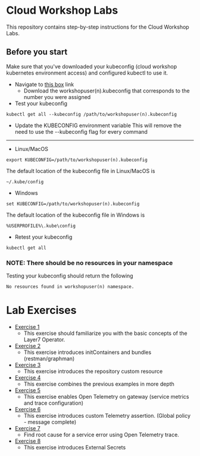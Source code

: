 # Cloud Workshop Labs
This repository contains step-by-step instructions for the Cloud Workshop Labs.

## Before you start
Make sure that you've downloaded your kubeconfig (cloud workshop kubernetes environment access) and configured kubectl to use it.

- Navigate to [this box](https://broadcom.ent.box.com/folder/224687821346) link
    - Download the workshopuser(n).kubeconfig that corresponds to the number you were assigned
- Test your kubeconfig
```
kubectl get all --kubeconfig /path/to/workshopuser(n).kubeconfig
```
- Update the KUBECONFIG environment variable
This will remove the need to use the --kubeconfig flag for every command
--------------------------------------------
- Linux/MacOS
```
export KUBECONFIG=/path/to/workshopuser(n).kubeconfig
```
The default location of the kubeconfig file in Linux/MacOS is
```
~/.kube/config
```
- Windows
```    
set KUBECONFIG=/path/to/workshopuser(n).kubeconfig
```
The default location of the kubeconfig file in Windows is
```
%USERPROFILE%\.kube\config
```

- Retest your kubeconfig
```
kubectl get all
```

### NOTE: There should be no resources in your namespace
Testing your kubeconfig should return the following
```
No resources found in workshopuser(n) namespace.
```

# Lab Exercises
- [Exercise 1](./lab-exercise1.md)
  - This exercise should familiarize you with the basic concepts of the Layer7 Operator.
- [Exercise 2](./lab-exercise2.md)
  - This exercise introduces initContainers and bundles (restman/graphman)
- [Exercise 3](./lab-exercise3.md)
  - This exercise introduces the repository custom resource
- [Exercise 4](./lab-exercise4.md)
  - This exercise combines the previous examples in more depth
- [Exercise 5](./lab-exercise5.md)
  - This exercise enables Open Telemetry on gateway (service metrics and trace configuration)
- [Exercise 6](./lab-exercise6.md)
  - This exercise introduces custom Telemetry assertion. (Global policy - message complete)
- [Exercise 7](./lab-exercise7.md)
  - Find root cause for a service error using Open Telemetry trace.
- [Exercise 8](./lab-exercise8.md)
  - This exercise introduces External Secrets